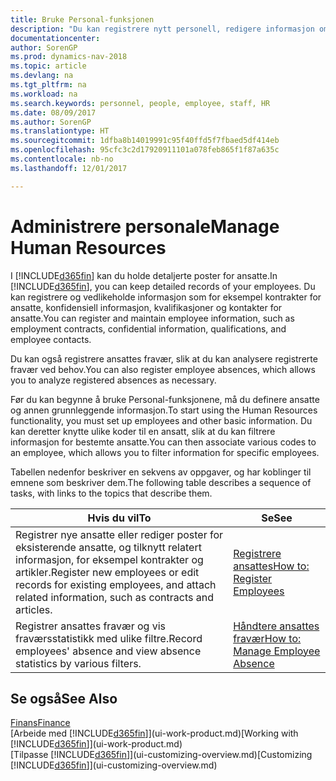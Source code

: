 ```yaml
---
title: Bruke Personal-funksjonen
description: "Du kan registrere nytt personell, redigere informasjon om eksisterende ansatte og registrere og analysere fravær."
documentationcenter: 
author: SorenGP
ms.prod: dynamics-nav-2018
ms.topic: article
ms.devlang: na
ms.tgt_pltfrm: na
ms.workload: na
ms.search.keywords: personnel, people, employee, staff, HR
ms.date: 08/09/2017
ms.author: SorenGP
ms.translationtype: HT
ms.sourcegitcommit: 1dfba8b14019991c95f40ffd5f7fbaed5df414eb
ms.openlocfilehash: 95cfc3c2d17920911101a078feb865f1f87a635c
ms.contentlocale: nb-no
ms.lasthandoff: 12/01/2017

---
```

# <a name="manage-human-resources"></a><span data-ttu-id="65ad6-103">Administrere personale</span><span class="sxs-lookup"><span data-stu-id="65ad6-103">Manage Human Resources</span></span>
<span data-ttu-id="65ad6-104">I [!INCLUDE[d365fin](includes/d365fin_md.md)] kan du holde detaljerte poster for ansatte.</span><span class="sxs-lookup"><span data-stu-id="65ad6-104">In [!INCLUDE[d365fin](includes/d365fin_md.md)], you can keep detailed records of your employees.</span></span> <span data-ttu-id="65ad6-105">Du kan registrere og vedlikeholde informasjon som for eksempel kontrakter for ansatte, konfidensiell informasjon, kvalifikasjoner og kontakter for ansatte.</span><span class="sxs-lookup"><span data-stu-id="65ad6-105">You can register and maintain employee information, such as employment contracts, confidential information, qualifications, and employee contacts.</span></span>

<span data-ttu-id="65ad6-106">Du kan også registrere ansattes fravær, slik at du kan analysere registrerte fravær ved behov.</span><span class="sxs-lookup"><span data-stu-id="65ad6-106">You can also register employee absences, which allows you to analyze registered absences as necessary.</span></span>

<span data-ttu-id="65ad6-107">Før du kan begynne å bruke Personal-funksjonene, må du definere ansatte og annen grunnleggende informasjon.</span><span class="sxs-lookup"><span data-stu-id="65ad6-107">To start using the Human Resources functionality, you must set up employees and other basic information.</span></span> <span data-ttu-id="65ad6-108">Du kan deretter knytte ulike koder til en ansatt, slik at du kan filtrere informasjon for bestemte ansatte.</span><span class="sxs-lookup"><span data-stu-id="65ad6-108">You can then associate various codes to an employee, which allows you to filter information for specific employees.</span></span>

<span data-ttu-id="65ad6-109">Tabellen nedenfor beskriver en sekvens av oppgaver, og har koblinger til emnene som beskriver dem.</span><span class="sxs-lookup"><span data-stu-id="65ad6-109">The following table describes a sequence of tasks, with links to the topics that describe them.</span></span>

| <span data-ttu-id="65ad6-110">Hvis du vil</span><span class="sxs-lookup"><span data-stu-id="65ad6-110">To</span></span> | <span data-ttu-id="65ad6-111">Se</span><span class="sxs-lookup"><span data-stu-id="65ad6-111">See</span></span> |
| --- | --- |
| <span data-ttu-id="65ad6-112">Registrer nye ansatte eller rediger poster for eksisterende ansatte, og tilknytt relatert informasjon, for eksempel kontrakter og artikler.</span><span class="sxs-lookup"><span data-stu-id="65ad6-112">Register new employees or edit records for existing employees, and attach related information, such as contracts and articles.</span></span> |[<span data-ttu-id="65ad6-113">Registrere ansattes</span><span class="sxs-lookup"><span data-stu-id="65ad6-113">How to: Register Employees</span></span>](hr-how-register-employees.md) |
| <span data-ttu-id="65ad6-114">Registrer ansattes fravær og vis fraværsstatistikk med ulike filtre.</span><span class="sxs-lookup"><span data-stu-id="65ad6-114">Record employees' absence and view absence statistics by various filters.</span></span> |[<span data-ttu-id="65ad6-115">Håndtere ansattes fravær</span><span class="sxs-lookup"><span data-stu-id="65ad6-115">How to: Manage Employee Absence</span></span>](hr-how-manage-absence.md) |

## <a name="see-also"></a><span data-ttu-id="65ad6-116">Se også</span><span class="sxs-lookup"><span data-stu-id="65ad6-116">See Also</span></span>
[<span data-ttu-id="65ad6-117">Finans</span><span class="sxs-lookup"><span data-stu-id="65ad6-117">Finance</span></span>](finance.md)  
<span data-ttu-id="65ad6-118">[Arbeide med [!INCLUDE[d365fin](includes/d365fin_md.md)]](ui-work-product.md)</span><span class="sxs-lookup"><span data-stu-id="65ad6-118">[Working with [!INCLUDE[d365fin](includes/d365fin_md.md)]](ui-work-product.md)</span></span>  
<span data-ttu-id="65ad6-119">[Tilpasse [!INCLUDE[d365fin](includes/d365fin_md.md)]](ui-customizing-overview.md)</span><span class="sxs-lookup"><span data-stu-id="65ad6-119">[Customizing [!INCLUDE[d365fin](includes/d365fin_md.md)]](ui-customizing-overview.md)</span></span>        

